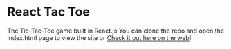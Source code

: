 # React Tac Toe

The Tic-Tac-Toe game built in React.js
You can clone the repo and open the index.html page to view the site or [Check it out here on the web](http://librarian-juliana-72802.bitballoon.com/)!